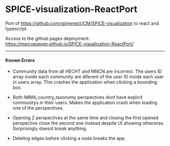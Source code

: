 # SPICE-visualization-ReactPort
Port of https://github.com/gjimenezUCM/SPICE-visualization to react and typescript



Access to the github pages deployment:
https://marcoexpper.github.io/SPICE-visualization-ReactPort/
_________________________
#### Known Errors

- Community data from all HECHT and MNCN are incorrect. The users ID array inside each community are diferent of the user ID inside each user in users array.
    This crashes the application when clicking a bounding box.

- Both IMMA_country_taxonomy perspectives dont have explicit communitys in their users.
    Makes the application crash when loading one of the perspectives.

- Opening 2 perspectives at the same time and closing the first opened perspective close the second one instead despite UI showing otherwise.
    Surprisingly doesnt break anything.
    
- Deleting edges before clicking a node breaks the app.
